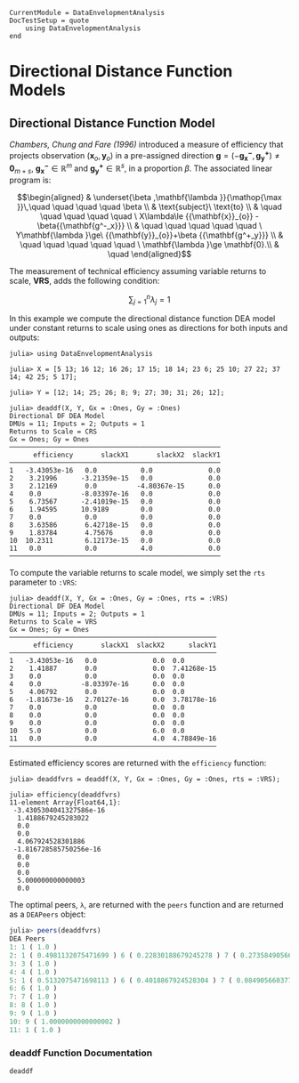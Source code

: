 ```@meta
CurrentModule = DataEnvelopmentAnalysis
DocTestSetup = quote
    using DataEnvelopmentAnalysis
end
```

# Directional Distance Function Models

## Directional Distance Function Model

*Chambers, Chung and Fare (1996)* introduced a measure of efficiency that projects observation $\left( {{\mathbf{x}_o,\mathbf{y}_{o}}} \right)$
in a pre-assigned  direction  $\mathbf{g}= {\left({-{\mathbf{g_{x}^-},\mathbf{g^{+}_y}}} \right)\neq\mathbf{0}_{m+s}}$, $\mathbf{g^{-}_{x}}\mathbb{\in R}^m$ and  $\mathbf{g^{+}_{y}}\mathbb{\in R}^s$, in a proportion $\beta$. The associated linear program is:

```math
\begin{aligned}
 & \underset{\beta ,\mathbf{\lambda }}{\mathop{\max }}\,\quad \quad \quad \quad \beta  \\
 & \text{subject}\ \text{to} \\
 & \quad \quad \quad \quad \quad \ X\lambda\le {{\mathbf{x}}_{o}} -\beta{{\mathbf{g^-_x}}} \\
 & \quad \quad \quad \quad \quad \  Y\mathbf{\lambda }\ge\ {{\mathbf{y}}_{o}}+\beta {{\mathbf{g^+_y}}}  \\
 & \quad \quad \quad \quad \quad \ \mathbf{\lambda }\ge \mathbf{0}.\\  & \quad 
\end{aligned}
```

The measurement of technical efficiency assuming variable returns to scale, **VRS**, adds the following condition:
```math
\sum\nolimits_{j=1}^{n}\lambda_j=1
```

In this example we compute the directional distance function DEA model under constant returns to scale using ones as directions for both inputs and outputs:
```jldoctest 1
julia> using DataEnvelopmentAnalysis

julia> X = [5 13; 16 12; 16 26; 17 15; 18 14; 23 6; 25 10; 27 22; 37 14; 42 25; 5 17];

julia> Y = [12; 14; 25; 26; 8; 9; 27; 30; 31; 26; 12];

julia> deaddf(X, Y, Gx = :Ones, Gy = :Ones)
Directional DF DEA Model
DMUs = 11; Inputs = 2; Outputs = 1
Returns to Scale = CRS
Gx = Ones; Gy = Ones
─────────────────────────────────────────────────────
      efficiency       slackX1       slackX2  slackY1
─────────────────────────────────────────────────────
1   -3.43053e-16   0.0           0.0              0.0
2    3.21996      -3.21359e-15   0.0              0.0
3    2.12169       0.0          -4.80367e-15      0.0
4    0.0          -8.03397e-16   0.0              0.0
5    6.73567      -2.41019e-15   0.0              0.0
6    1.94595      10.9189        0.0              0.0
7    0.0           0.0           0.0              0.0
8    3.63586       6.42718e-15   0.0              0.0
9    1.83784       4.75676       0.0              0.0
10  10.2311        6.12173e-15   0.0              0.0
11   0.0           0.0           4.0              0.0
─────────────────────────────────────────────────────
```

To compute the variable returns to scale model, we simply set the `rts` parameter to `:VRS`:
```jldoctest 1
julia> deaddf(X, Y, Gx = :Ones, Gy = :Ones, rts = :VRS)
Directional DF DEA Model
DMUs = 11; Inputs = 2; Outputs = 1
Returns to Scale = VRS
Gx = Ones; Gy = Ones
────────────────────────────────────────────────────
      efficiency       slackX1  slackX2      slackY1
────────────────────────────────────────────────────
1   -3.43053e-16   0.0              0.0  0.0
2    1.41887       0.0              0.0  7.41268e-15
3    0.0           0.0              0.0  0.0
4    0.0          -8.03397e-16      0.0  0.0
5    4.06792       0.0              0.0  0.0
6   -1.81673e-16   2.70127e-16      0.0  3.78178e-16
7    0.0           0.0              0.0  0.0
8    0.0           0.0              0.0  0.0
9    0.0           0.0              0.0  0.0
10   5.0           0.0              6.0  0.0
11   0.0           0.0              4.0  4.78849e-16
────────────────────────────────────────────────────
```

Estimated efficiency scores are returned with the `efficiency` function:
```jldoctest 1
julia> deaddfvrs = deaddf(X, Y, Gx = :Ones, Gy = :Ones, rts = :VRS);

julia> efficiency(deaddfvrs)
11-element Array{Float64,1}:
 -3.4305304041327586e-16
  1.4188679245283022    
  0.0                   
  0.0                   
  4.067924528301886     
 -1.816728585750256e-16
  0.0                   
  0.0                   
  0.0                   
  5.000000000000003     
  0.0     
```

The optimal peers, ``λ``, are returned with the `peers` function and are returned as a `DEAPeers` object:
```julia
julia> peers(deaddfvrs)
DEA Peers
1: 1 ( 1.0 ) 
2: 1 ( 0.4981132075471699 ) 6 ( 0.22830188679245278 ) 7 ( 0.2735849056603774 ) 
3: 3 ( 1.0 ) 
4: 4 ( 1.0 ) 
5: 1 ( 0.5132075471698113 ) 6 ( 0.4018867924528304 ) 7 ( 0.08490566037735842 ) 
6: 6 ( 1.0 ) 
7: 7 ( 1.0 ) 
8: 8 ( 1.0 ) 
9: 9 ( 1.0 ) 
10: 9 ( 1.0000000000000002 ) 
11: 1 ( 1.0 ) 
```
### deaddf Function Documentation

```@docs
deaddf
```
